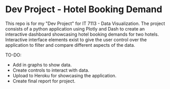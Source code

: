 # Dev Project - Hotel Booking Demand

This repo is for my "Dev Project" for IT 7113 - Data Visualization. The project consists of a python application using Plotly and Dash to create an interactive dashboard showcasing hotel booking demands for two hotels. Interactive interface elements exist to give the user control over the application to filter and compare different aspects of the data.

TO-DO:
- Add in graphs to show data.
- Create controls to interact with data.
- Upload to Heroku for showcasing the application.
- Create final report for project.